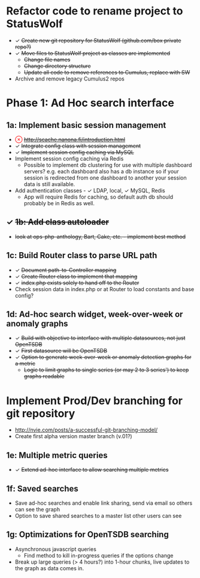 # Refactor code to rename project to StatusWolf

* &#10003; <del>Create new git repository for StatusWolf (github.com/box private repo?)</del>
* &#10003; <del>Move files to StatusWolf project as classes are implemented</del>
	* <del>Change file names</del>
	* <del>Change directory structure</del>
	* <del>Update all code to remove references to Cumulus, replace with SW</del>
* Archive and remove legacy Cumulus2 repos

# Phase 1: Ad Hoc search interface

## 1a: Implement basic session management

* <span style="color: red;">&otimes;</span> <del>http://scache.nanona.fi/introduction.html</del>
* &#10003; <del>Integrate config class with session management</del>
* &#10003; <del>Implement session config caching via MySQL</del>
* Implement session config caching via Redis
	* Possible to implement db clustering for use with multiple dashboard servers? e.g. each dashboard also has a
    db instance so if your session is redirected from one dashboard to another your session data is still
    available.
* Add authentication classes - &#10003; LDAP, local, &#10003; MySQL, Redis
	* App will require Redis for caching, so default auth db should probably be in Redis as well.

## &#10003; <del>1b: Add class autoloader</del>

* <del>look at ops-php-anthology, Bart, Cake, etc. - implement best method</del>

## 1c: Build Router class to parse URL path

* &#10003; <del>Document path-to-Controller mapping</del>
* &#10003; <del>Create Router class to implement that mapping</del>
* &#10003; <del>index.php exists solely to hand off to the Router</del>
* Check session data in index.php or at Router to load constants and base config?

## 1d: Ad-hoc search widget, week-over-week or anomaly graphs

* &#10003; <del>Build with objective to interface with multiple datasources, not just OpenTSDB</del>
* &#10003; <del>First datasource will be OpenTSDB</del>
* &#10003; <del>Option to generate week-over-week or anomaly detection graphs for a metric</del>
	* <del>Logic to limit graphs to single series (or may 2 to 3 series') to keep graphs
   readable</del>

# Implement Prod/Dev branching for git repository

* http://nvie.com/posts/a-successful-git-branching-model/
* Create first alpha version master branch (v.01?)

## 1e: Multiple metric queries

* &#10003; <del>Extend ad-hoc interface to allow searching multiple metrics</del>

## 1f: Saved searches

* Save ad-hoc searches and enable link sharing, send via email so others can see the graph
* Option to save shared searches to a master list other users can see

## 1g: Optimizations for OpenTSDB searching

* Asynchronous javascript queries
	* Find method to kill in-progress queries if the options change
* Break up large queries (> 4 hours?) into 1-hour chunks, live updates to the
  graph as data comes in.
